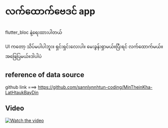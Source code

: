 # လက်ထောက်ဗေဒင် app

flutter_bloc နဲ့ရေးထားပါတယ်

UI ကတော့ သိပ်မပါပါဘူး။ ရှင်းရှင်းလေးပါ။ မေးခွန်းရှာမယ်။​ပြီးရင် လက်ထောက်မယ်။​ အဖြေပြမယ်။​ ဒါပါပဲ​

## reference of data source
github link ===> https://github.com/sannlynnhtun-coding/MinTheinKha-LatHtaukBayDin


## Video 


[![Watch the video](https://img.youtube.com/vi/ycYFNcVopis/hqdefault.jpg)](https://www.youtube.com/embed/ycYFNcVopis)
